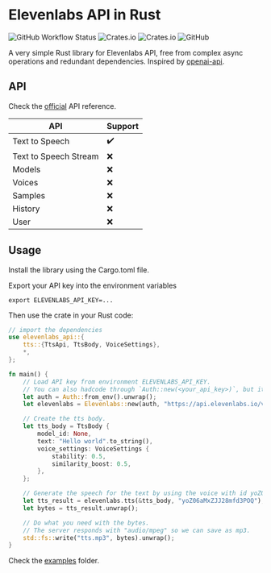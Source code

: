 # Elevenlabs API in Rust

![GitHub Workflow Status](https://img.shields.io/github/actions/workflow/status/alexjercan/elevenlabs_api/rust.yml?style=flat-square)
![Crates.io](https://img.shields.io/crates/v/elevenlabs-api?style=flat-square)
![Crates.io](https://img.shields.io/crates/d/elevenlabs-api?style=flat-square)
![GitHub](https://img.shields.io/github/license/alexjercan/elevenlabs-api?style=flat-square)

A very simple Rust library for Elevenlabs API, free from complex async operations and redundant dependencies. Inspired by [openai-api](https://github.com/openai-rs/openai-api).

## API

Check the [official](https://docs.elevenlabs.io/api-reference/quick-start/introduction) API reference.

|API|Support|
|---|---|
|Text to Speech|✔️|
|Text to Speech Stream|❌|
|Models|❌|
|Voices|❌|
|Samples|❌|
|History|❌|
|User|❌|

## Usage

Install the library using the Cargo.toml file.

Export your API key into the environment variables

```console
export ELEVENLABS_API_KEY=...
```

Then use the crate in your Rust code:

```rust
// import the dependencies
use elevenlabs_api::{
    tts::{TtsApi, TtsBody, VoiceSettings},
    *,
};

fn main() {
    // Load API key from environment ELEVENLABS_API_KEY.
    // You can also hadcode through `Auth::new(<your_api_key>)`, but it is not recommended.
    let auth = Auth::from_env().unwrap();
    let elevenlabs = Elevenlabs::new(auth, "https://api.elevenlabs.io/v1/");

    // Create the tts body.
    let tts_body = TtsBody {
        model_id: None,
        text: "Hello world".to_string(),
        voice_settings: VoiceSettings {
            stability: 0.5,
            similarity_boost: 0.5,
        },
    };

    // Generate the speech for the text by using the voice with id yoZ06aMxZJJ28mfd3POQ.
    let tts_result = elevenlabs.tts(&tts_body, "yoZ06aMxZJJ28mfd3POQ");
    let bytes = tts_result.unwrap();

    // Do what you need with the bytes.
    // The server responds with "audio/mpeg" so we can save as mp3.
    std::fs::write("tts.mp3", bytes).unwrap();
}
```

Check the [examples](examples) folder.

